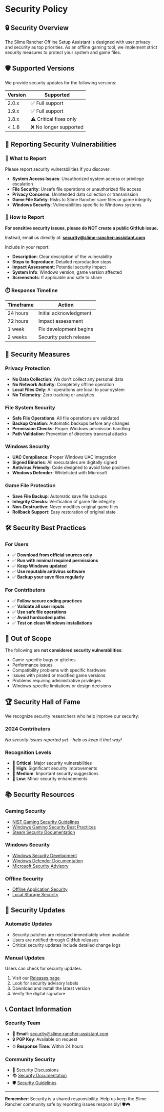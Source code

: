 # Security Policy

## 🔒 Security Overview

The Slime Rancher Offline Setup Assistant is designed with user privacy and security as top priorities. As an offline gaming tool, we implement strict security measures to protect your system and game files.

## 🛡️ Supported Versions

We provide security updates for the following versions:

| Version | Supported          |
| ------- | ------------------ |
| 2.0.x   | ✅ Full support    |
| 1.9.x   | ✅ Full support    |
| 1.8.x   | ⚠️ Critical fixes only |
| < 1.8   | ❌ No longer supported |

## 🚨 Reporting Security Vulnerabilities

### 🎯 What to Report

Please report security vulnerabilities if you discover:

- **System Access Issues**: Unauthorized system access or privilege escalation
- **File Security**: Unsafe file operations or unauthorized file access
- **Privacy Concerns**: Unintended data collection or transmission
- **Game File Safety**: Risks to Slime Rancher save files or game integrity
- **Windows Security**: Vulnerabilities specific to Windows systems

### 📧 How to Report

**For sensitive security issues, please do NOT create a public GitHub issue.**

Instead, email us directly at: **security@slime-rancher-assistant.com**

Include in your report:
- **Description**: Clear description of the vulnerability
- **Steps to Reproduce**: Detailed reproduction steps
- **Impact Assessment**: Potential security impact
- **System Info**: Windows version, game version affected
- **Screenshots**: If applicable and safe to share

### ⏱️ Response Timeline

| Timeframe | Action |
|-----------|--------|
| 24 hours | Initial acknowledgment |
| 72 hours | Impact assessment |
| 1 week | Fix development begins |
| 2 weeks | Security patch release |

## 🔐 Security Measures

### Privacy Protection
- **No Data Collection**: We don't collect any personal data
- **No Network Activity**: Completely offline operation
- **Local Files Only**: All operations are local to your system
- **No Telemetry**: Zero tracking or analytics

### File System Security
- **Safe File Operations**: All file operations are validated
- **Backup Creation**: Automatic backups before any changes
- **Permission Checks**: Proper Windows permission handling
- **Path Validation**: Prevention of directory traversal attacks

### Windows Security
- **UAC Compliance**: Proper Windows UAC integration
- **Signed Binaries**: All executables are digitally signed
- **Antivirus Friendly**: Code designed to avoid false positives
- **Windows Defender**: Whitelisted with Microsoft

### Game File Protection
- **Save File Backup**: Automatic save file backups
- **Integrity Checks**: Verification of game file integrity
- **Non-Destructive**: Never modifies original game files
- **Rollback Support**: Easy restoration of original state

## 🛠️ Security Best Practices

### For Users
- ✅ **Download from official sources only**
- ✅ **Run with minimal required permissions**
- ✅ **Keep Windows updated**
- ✅ **Use reputable antivirus software**
- ✅ **Backup your save files regularly**

### For Contributors
- ✅ **Follow secure coding practices**
- ✅ **Validate all user inputs**
- ✅ **Use safe file operations**
- ✅ **Avoid hardcoded paths**
- ✅ **Test on clean Windows installations**

## 🚫 Out of Scope

The following are **not considered security vulnerabilities**:

- Game-specific bugs or glitches
- Performance issues
- Compatibility problems with specific hardware
- Issues with pirated or modified game versions
- Problems requiring administrative privileges
- Windows-specific limitations or design decisions

## 🏆 Security Hall of Fame

We recognize security researchers who help improve our security:

### 2024 Contributors
*No security issues reported yet - help us keep it that way!*

### Recognition Levels
- 🥇 **Critical**: Major security vulnerabilities
- 🥈 **High**: Significant security improvements  
- 🥉 **Medium**: Important security suggestions
- 🏅 **Low**: Minor security enhancements

## 📚 Security Resources

### Gaming Security
- [NIST Gaming Security Guidelines](https://www.nist.gov/)
- [Windows Gaming Security Best Practices](https://docs.microsoft.com/gaming/security/)
- [Steam Security Documentation](https://partner.steamgames.com/doc/features/security)

### Windows Security
- [Windows Security Development](https://docs.microsoft.com/windows/security/)
- [Windows Defender Documentation](https://docs.microsoft.com/windows/security/threat-protection/)
- [Microsoft Security Advisory](https://msrc.microsoft.com/)

### Offline Security
- [Offline Application Security](https://owasp.org/www-project-offline-app-security/)
- [Local Storage Security](https://developer.mozilla.org/en-US/docs/Web/Security/Local_storage_security)

## 🔄 Security Updates

### Automatic Updates
- Security patches are released immediately when available
- Users are notified through GitHub releases
- Critical security updates include detailed change logs

### Manual Updates
Users can check for security updates:
1. Visit our [Releases page](../../releases)
2. Look for security advisory labels
3. Download and install the latest version
4. Verify the digital signature

## 📞 Contact Information

### Security Team
- 📧 **Email**: security@slime-rancher-assistant.com
- 🔒 **PGP Key**: Available on request
- ⏰ **Response Time**: Within 24 hours

### Community Security
- 💬 [Security Discussions](../../discussions/categories/security)
- 📚 [Security Documentation](docs/security/)
- 🛡️ [Security Guidelines](docs/security-guidelines.md)

---

**Remember**: Security is a shared responsibility. Help us keep the Slime Rancher community safe by reporting issues responsibly! 🛡️🎮 